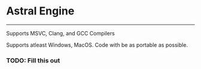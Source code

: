 # Astral Engine

---------------

Supports MSVC, Clang, and GCC Compilers

Supports atleast Windows, MacOS. Code with be as portable as possible.

### TODO: Fill this out

